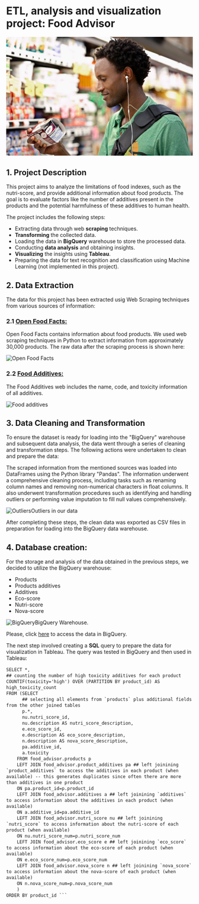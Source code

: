 # ETL, analysis and visualization project: Food Advisor

![Image Description](images/p-1-food-labels-to-read-1515525122.jpg)


## 1. Project Description

This project aims to analyze the limitations of food indexes, such as the nutri-score, and provide additional information about food products. The goal is to evaluate factors like the number of additives present in the products and the potential harmfulness of these additives to human health.

The project includes the following steps:

- Extracting data through web **scraping** techniques.
- **Transforming** the collected data.
- Loading the data in **BigQuery** warehouse to store the processed data.
- Conducting **data analysis** and obtaining insights.
- **Visualizing** the insights using **Tableau**.
- Preparing the data for text recognition and classification using Machine Learning (not implemented in this project).

## 2. Data Extraction

The data for this project has been extracted usig Web Scraping techniques from various sources of information:

### 2.1 [Open Food Facts:](https://es.openfoodfacts.org/)

Open Food Facts contains information about food products. We used web scraping techniques in Python to extract information from approximately 30,000 products. The raw data after the scraping process is shown here: 

![Open Food Facts](/Users/david/Desktop/IronHack/Projects/food_advisor/images/food_facts.png)


### 2.2 [Food Additives:](https://www.aditivos-alimentarios.com/)

The Food Additives web includes the name, code, and toxicity information of all additives.

![Food additives](/Users/david/Desktop/IronHack/Projects/food_advisor/images/food_additives.png)

## 3. Data Cleaning and Transformation

To ensure the dataset is ready for loading into the "BigQuery" warehouse and subsequent data analysis, the data went through a series of cleaning and transformation steps. The following actions were undertaken to clean and prepare the data:

The scraped information from the mentioned sources was loaded into DataFrames using the Python library "Pandas". The information underwent a comprehensive cleaning process, including tasks such as renaming column names and removing non-numerical characters in float columns. It also underwent transformation procedures such as identifying and handling outliers or performing value imputation to fill null values comprehensively.

![Outliers](/Users/david/Desktop/IronHack/Projects/food_advisor/images/Outliers.png)Outliers in our data

After completing these steps, the clean data was exported as CSV files in preparation for loading into the BigQuery data warehouse.

## 4. Database creation:

For the storage and analysis of the data obtained in the previous steps, we decided to utilize the BigQuery warehouse:

- Products
- Products additives
- Additives
- Eco-score
- Nutri-score
- Nova-score


![BigQuery](/Users/david/Desktop/IronHack/Projects/food_advisor/images/BigQuery.png)BigQuery Warehouse.

Please, click [here](https://console.cloud.google.com/bigquery?hl=es&_ga=2.9595701.1641939318.1694040162-741584245.1693333121&pli=1&project=food-advisor-397909&ws=!1m9!1m4!1m3!1sfood-advisor-397909!2sbquxjob_5a977b_18a6caa937a!3seurope-southwest1!1m3!3m2!1sfood-advisor-397909!2sfood_advisor) to access the data in BigQuery.

The next step involved creating a **SQL** query to prepare the data for visualization in Tableau. The query was tested in BigQuery and then used in Tableau:

``` 
SELECT *,
## counting the number of high toxicity additives for each product
COUNTIF(toxicity='high') OVER (PARTITION BY product_id) AS high_toxicity_count
FROM (SELECT
      ## selecting all elements from `products` plus additional fields from the other joined tables 
      p.*,
      nu.nutri_score_id,
      nu.description AS nutri_score_description,
      e.eco_score_id,
      e.description AS eco_score_description,
      n.description AS nova_score_description,
      pa.additive_id,
      a.toxicity
    FROM food_advisor.products p
    LEFT JOIN food_advisor.product_additives pa ## left joinining `product_additives` to access the additives in each product (when available) -- this generates duplicates since often there are more than additives in one product
    ON pa.product_id=p.product_id
    LEFT JOIN food_advisor.additives a ## left joinining `additives` to access information about the additives in each product (when available)
    ON a.additive_id=pa.additive_id
    LEFT JOIN food_advisor.nutri_score nu ## left joinining `nutri_score` to access information about the nutri-score of each product (when available)
    ON nu.nutri_score_num=p.nutri_score_num
    LEFT JOIN food_advisor.eco_score e ## left joinining `eco_score` to access information about the eco-score of each product (when available)
    ON e.eco_score_num=p.eco_score_num
    LEFT JOIN food_advisor.nova_score n ## left joinining `nova_score` to access information about the nova-score of each product (when available)
    ON n.nova_score_num=p.nova_score_num
    ) 
ORDER BY product_id ```